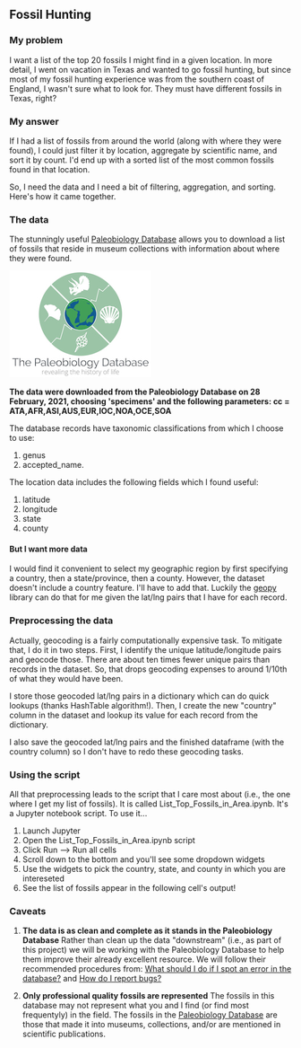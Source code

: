 ## Fossil Hunting

### My problem
I want a list of the top 20 fossils I might find in a given location.  In more detail, I went on vacation in Texas and wanted to go fossil hunting, but since most of my fossil hunting experience was from the southern coast of England, I wasn't sure what to look for.  They must have different fossils in Texas, right?

### My answer
If I had a list of fossils from around the world (along with where they were found), I could just filter it by location, aggregate by scientific name, and sort it by count.  I'd end up with a sorted list of the most common fossils found in that location.

So, I need the data and I need a bit of filtering, aggregation, and sorting.  Here's how it came together.

### The data

The stunningly useful [Paleobiology Database](https://paleobiodb.org/) allows you to download a list of fossils that reside in museum collections with information about where they were found.

![](doc/images/pbdb_color.jpg)

**The data were downloaded from the Paleobiology Database on 28 February, 2021, choosing 'specimens' and the following parameters: cc = ATA,AFR,ASI,AUS,EUR,IOC,NOA,OCE,SOA**

The database records have taxonomic classifications from which I choose to use: 
1. genus
2. accepted_name. 

The location data includes the following fields which I found useful:
1. latitude
2. longitude
3. state
4. county

#### But I want more data
I would find it convenient to select my geographic region by first specifying a country, then a state/province, then a county.  However, the dataset doesn't include a country feature.  I'll have to add that.  Luckily the [geopy](https://pypi.org/project/geopy/) library can do that for me given the lat/lng pairs that I have for each record.

### Preprocessing the data
Actually, geocoding is a fairly computationally expensive task.  To mitigate that, I do it in two steps.  First, I identify the unique latitude/longitude pairs and geocode those.  There are about ten times fewer unique pairs than records in the dataset.  So, that drops geocoding expenses to around 1/10th of what they would have been.

I store those geocoded lat/lng pairs in a dictionary which can do quick lookups (thanks HashTable algorithm!).  Then, I create the new "country" column in the dataset and lookup its value for each record from the dictionary.

I also save the geocoded lat/lng pairs and the finished dataframe (with the country column) so I don't have to redo these geocoding tasks.

### Using the script
All that preprocessing leads to the script that I care most about (i.e., the one where I get my list of fossils).  It is called List_Top_Fossils_in_Area.ipynb.  It's a Jupyter notebook script.  To use it...

1. Launch Jupyter
2. Open the List_Top_Fossils_in_Area.ipynb script
3. Click Run --> Run all cells
4. Scroll down to the bottom and you'll see some dropdown widgets
5. Use the widgets to pick the country, state, and county in which you are intereseted
6. See the list of fossils appear in the following cell's output!

### Caveats
1. **The data is as clean and complete as it stands in the Paleobiology Database**
Rather than clean up the data "downstream" (i.e., as part of this project) we will be working with the Paleobiology Database to help them improve their already excellent resource.  We will follow their recommended procedures from:
[What should I do if I spot an error in the database?](https://paleobiodb.org/#/faq/what-should-i-do-if-i-spot-an-error-in-the-database-)
and
[How do I report bugs?](https://paleobiodb.org/#/faq/how-do-i-report-bugs-)

2. **Only professional quality fossils are represented**
The fossils in this database may not represent what you and I find (or find most frequentyly) in the field.  The fossils in the [Paleobiology Database](https://paleobiodb.org/) are those that made it into museums, collections, and/or are mentioned in scientific publications.






